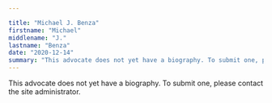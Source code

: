 ```yaml
---

title: "Michael J. Benza"
firstname: "Michael"
middlename: "J."
lastname: "Benza"
date: "2020-12-14"
summary: "This advocate does not yet have a biography. To submit one, please contact the site administrator."
---
```

This advocate does not yet have a biography. To submit one, please contact the site administrator.

